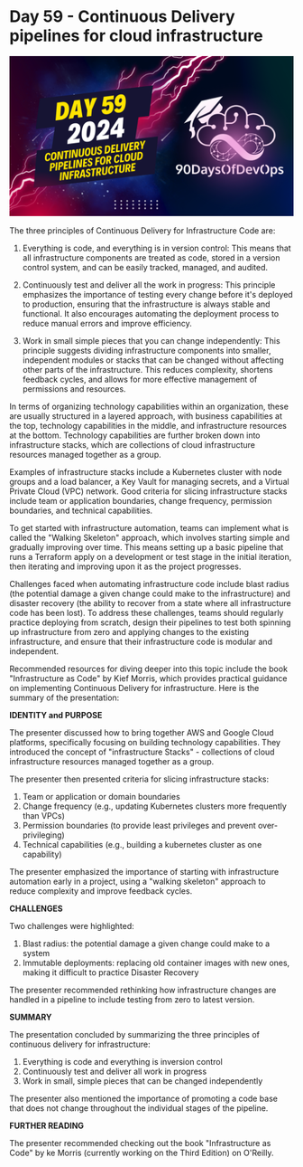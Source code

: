 # Day 59 - Continuous Delivery pipelines for cloud infrastructure
[![Watch the video](thumbnails/day59.png)](https://www.youtube.com/watch?v=L8hqM3Y5pTo)

 The three principles of Continuous Delivery for Infrastructure Code are:

1. Everything is code, and everything is in version control: This means that all infrastructure components are treated as code, stored in a version control system, and can be easily tracked, managed, and audited.

2. Continuously test and deliver all the work in progress: This principle emphasizes the importance of testing every change before it's deployed to production, ensuring that the infrastructure is always stable and functional. It also encourages automating the deployment process to reduce manual errors and improve efficiency.

3. Work in small simple pieces that you can change independently: This principle suggests dividing infrastructure components into smaller, independent modules or stacks that can be changed without affecting other parts of the infrastructure. This reduces complexity, shortens feedback cycles, and allows for more effective management of permissions and resources.

In terms of organizing technology capabilities within an organization, these are usually structured in a layered approach, with business capabilities at the top, technology capabilities in the middle, and infrastructure resources at the bottom. Technology capabilities are further broken down into infrastructure stacks, which are collections of cloud infrastructure resources managed together as a group.

Examples of infrastructure stacks include a Kubernetes cluster with node groups and a load balancer, a Key Vault for managing secrets, and a Virtual Private Cloud (VPC) network. Good criteria for slicing infrastructure stacks include team or application boundaries, change frequency, permission boundaries, and technical capabilities.

To get started with infrastructure automation, teams can implement what is called the "Walking Skeleton" approach, which involves starting simple and gradually improving over time. This means setting up a basic pipeline that runs a Terraform apply on a development or test stage in the initial iteration, then iterating and improving upon it as the project progresses.

Challenges faced when automating infrastructure code include blast radius (the potential damage a given change could make to the infrastructure) and disaster recovery (the ability to recover from a state where all infrastructure code has been lost). To address these challenges, teams should regularly practice deploying from scratch, design their pipelines to test both spinning up infrastructure from zero and applying changes to the existing infrastructure, and ensure that their infrastructure code is modular and independent.

Recommended resources for diving deeper into this topic include the book "Infrastructure as Code" by Kief Morris, which provides practical guidance on implementing Continuous Delivery for infrastructure.
Here is the summary of the presentation:

**IDENTITY and PURPOSE**

The presenter discussed how to bring together AWS and Google Cloud platforms, specifically focusing on building technology capabilities. They introduced the concept of "infrastructure Stacks" - collections of cloud infrastructure resources managed together as a group.

The presenter then presented criteria for slicing infrastructure stacks:

1. Team or application or domain boundaries
2. Change frequency (e.g., updating Kubernetes clusters more frequently than VPCs)
3. Permission boundaries (to provide least privileges and prevent over-privileging)
4. Technical capabilities (e.g., building a kubernetes cluster as one capability)

The presenter emphasized the importance of starting with infrastructure automation early in a project, using a "walking skeleton" approach to reduce complexity and improve feedback cycles.

**CHALLENGES**

Two challenges were highlighted:

1. Blast radius: the potential damage a given change could make to a system
2. Immutable deployments: replacing old container images with new ones, making it difficult to practice Disaster Recovery

The presenter recommended rethinking how infrastructure changes are handled in a pipeline to include testing from zero to latest version.

**SUMMARY**

The presentation concluded by summarizing the three principles of continuous delivery for infrastructure:

1. Everything is code and everything is inversion control
2. Continuously test and deliver all work in progress
3. Work in small, simple pieces that can be changed independently

The presenter also mentioned the importance of promoting a code base that does not change throughout the individual stages of the pipeline.

**FURTHER READING**

The presenter recommended checking out the book "Infrastructure as Code" by ke Morris (currently working on the Third Edition) on O'Reilly.
